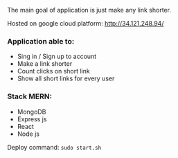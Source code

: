 The main goal of application is just make any link shorter.

Hosted on google cloud platform: http://34.121.248.94/

### Application able to:
 - Sing in / Sign up to account
 - Make a link shorter
 - Count clicks on short link
 - Show all short links for every user


### Stack MERN:
 - MongoDB
 - Express js
 - React
 - Node js


Deploy command: 
```sudo start.sh```